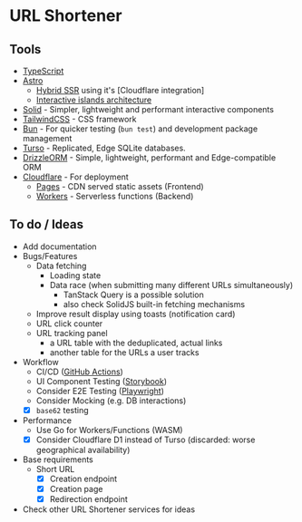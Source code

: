 # URL Shortener

## Tools

- [TypeScript](https://www.typescriptlang.org/)
- [Astro](https://astro.build/)
  - [Hybrid SSR](https://docs.astro.build/en/basics/rendering-modes/#on-demand-rendered) using it's [Cloudflare integration]
  - [Interactive islands architecture](https://docs.astro.build/en/concepts/islands/)
- [Solid](https://www.solidjs.com/) - Simpler, lightweight and performant interactive components
- [TailwindCSS](https://tailwindcss.com/) - CSS framework
- [Bun](https://bun.sh/) - For quicker testing (`bun test`) and development package management
- [Turso](https://turso.tech/) - Replicated, Edge SQLite databases.
- [DrizzleORM](https://orm.drizzle.team/) - Simple, lightweight, performant and Edge-compatible ORM
- [Cloudflare](https://www.cloudflare.com/developer-platform/products/) - For deployment
  - [Pages](https://pages.cloudflare.com/) - CDN served static assets (Frontend)
  - [Workers](https://workers.cloudflare.com/) - Serverless functions (Backend)

## To do / Ideas

- Add documentation
- Bugs/Features
  - Data fetching
    - Loading state
    - Data race (when submitting many different URLs simultaneously)
      - TanStack Query is a possible solution
      - also check SolidJS built-in fetching mechanisms
  - Improve result display using toasts (notification card)
  - URL click counter
  - URL tracking panel
    - a URL table with the deduplicated, actual links
    - another table for the URLs a user tracks
- Workflow
  - CI/CD ([GitHub Actions](https://github.com/features/actions))
  - UI Component Testing ([Storybook](https://storybook.js.org/))
  - Consider E2E Testing ([Playwright](https://playwright.dev/))
  - Consider Mocking (e.g. DB interactions)
  - [x] `base62` testing
- Performance
  - Use Go for Workers/Functions (WASM)
  - [x] Consider Cloudflare D1 instead of Turso (discarded: worse geographical availability)
- Base requirements
  - Short URL
    - [x] Creation endpoint
    - [x] Creation page
    - [x] Redirection endpoint
- Check other URL Shortener services for ideas
